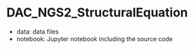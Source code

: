 # DAC_NGS2_StructuralEquation

- data: data files
- notebook: Jupyter notebook including the source code
